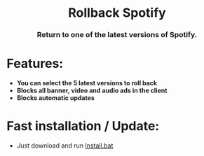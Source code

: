 <center>
    <h1 align="center">Rollback Spotify</h1>
    <h3 align="center">Return to one of the latest versions of Spotify.</h4>
</center>




<h1>Features:</h1>

* <strong>You can select the 5 latest versions to roll back</strong>
* <strong>Blocks all banner, video and audio ads in the client</strong>
* <strong>Blocks automatic updates</strong>


<h1>Fast installation / Update:</h1>

* Just download and run [Install.bat](https://cutt.ly/PErptD8)

